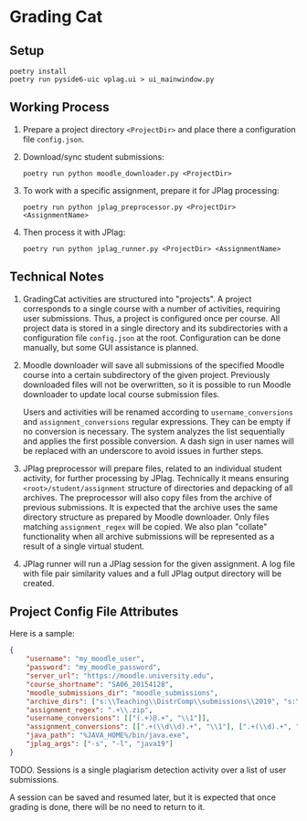 # Grading Cat

## Setup

```shell
poetry install
poetry run pyside6-uic vplag.ui > ui_mainwindow.py
```

## Working Process

1. Prepare a project directory `<ProjectDir>` and place there a configuration file `config.json`.

1. Download/sync student submissions:

    ```shell
    poetry run python moodle_downloader.py <ProjectDir>
    ```

1. To work with a specific assignment, prepare it for JPlag processing:

    ```shell
    poetry run python jplag_preprocessor.py <ProjectDir> <AssignmentName>
    ```

1. Then process it with JPlag:

    ```shell
    poetry run python jplag_runner.py <ProjectDir> <AssignmentName>
    ```

## Technical Notes

1. GradingCat activities are structured into "projects". A project corresponds to a single course with a number of activities, requiring user submissions. Thus, a project is configured once per course. All project data is stored in a single directory and its subdirectories with a configuration file `config.json` at the root. Configuration can be done manually, but some GUI assistance is planned.

1. Moodle downloader will save all submissions of the specified Moodle course into a certain subdirectory of the given project. Previously downloaded files will not be overwritten, so it is possible to run Moodle downloader to update local course submission files.

    Users and activities will be renamed according to `username_conversions` and `assignment_conversions` regular expressions. They can be empty if no conversion is necessary. The system analyzes the list sequentially and applies the first possible conversion. A dash sign in user names will be replaced with an underscore to avoid issues in further steps.

1. JPlag preprocessor will prepare files, related to an individual student activity, for further processing by JPlag. Technically it means ensuring `<root>/student/assignment` structure of directories and depacking of all archives. The preprocessor will also copy files from the archive of previous submissions. It is expected that the archive uses the same directory structure as prepared by Moodle downloader. Only files matching `assignment_regex` will be copied. We also plan "collate" functionality when all archive submissions will be represented as a result of a single virtual student.

1. JPlag runner will run a JPlag session for the given assignment. A log file with file pair similarity values and a full JPlag output directory will be created. 

## Project Config File Attributes

Here is a sample:

```json
{
    "username": "my_moodle_user", 
    "password": "my_moodle_password", 
    "server_url": "https://moodle.university.edu", 
    "course_shortname": "SA06_20154128",
    "moodle_submissions_dir": "moodle_submissions",
    "archive_dirs": ["s:\\Teaching\\DistrComp\\submissions\\2019", "s:\\Teaching\\DistrComp\\submissions\\2018"],
    "assignment_regex": ".+\\.zip",
    "username_conversions": [["(.+)@.+", "\\1"]],
    "assignment_conversions": [[".+(\\d\\d).+", "\\1"], [".+(\\d).+", "0\\1"]],
    "java_path": "%JAVA_HOME%/bin/java.exe",
    "jplag_args": ["-s", "-l", "java19"]
}
```

TODO.
Sessions
 is a single plagiarism detection activity over a list of user submissions.

A session can be saved and resumed later, but it is expected that once grading is done, there will be no need to return to it. 
